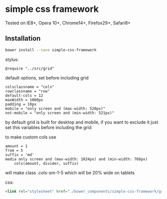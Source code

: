 # simple css framework

Tested on IE8+, Opera 10+, Chrome14+, Firefox29+, Safari8+

<!-- [![Build Status](https://travis-ci.org/prog666/simple-css-framework.svg?branch=gh-pages)](https://travis-ci.org/prog666/simple-css-framework) -->

## Installation

```sh
bower install --save simple-css-framework
```

stylus:
```stylus
@require "../src/grid"
```

default options, set before including grid
```stylus
colsclassname = "cols"
rowclassname = "row"
default-cols = 12
maxWidth = 1000px
padding = 10px
mobile = "only screen and (max-width: 520px)"
not-mobile = "only screen and (min-width: 521px)"

```

by default grid is built for desktop and mobile, if you want to exclude it just set this variables before including the grid

to make custom cols use

```stylus
amount = 1
from = 5
suffix = 'md'
media only screen and (max-width: 1024px) and (min-width: 768px)
	cols(amount, divider, suffix)
```
will make class .cols-sm-1-5 which will be 20% wide on tablets


css:
```html
<link rel="stylesheet" href="./bower_components/simple-css-framework/grid.css">
```
